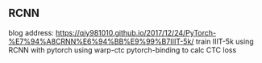 ## RCNN
blog address: https://qjy981010.github.io/2017/12/24/PyTorch-%E7%94%A8CRNN%E6%94%BB%E9%99%B7IIIT-5k/
train IIIT-5k using RCNN with pytorch
using warp-ctc pytorch-binding to calc CTC loss
